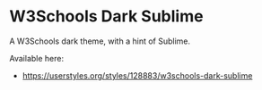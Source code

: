 # W3Schools Dark Sublime
A W3Schools dark theme, with a hint of Sublime.

Available here:
- https://userstyles.org/styles/128883/w3schools-dark-sublime
